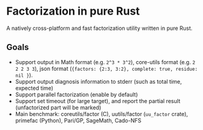 # Factorization in pure Rust
A natively cross-platform and fast factorization utility written in pure Rust.

## Goals
- Support output in Math format (e.g. `2^3 * 3^2`), core-utils format (e.g. `2 2 2 3 3`), json format (`{factors: {2:3, 3:2}, complete: true, residue: nil }`).
- Support output diagnosis information to stderr (such as total time, expected time)
- Support parallel factorization (enable by default)
- Support set timeout (for large target), and report the partial result (unfactorized part will be marked)
- Main benchmark: coreutils/factor (C), uutils/factor (`uu_factor` crate), primefac (Python), Pari/GP, SageMath, Cado-NFS

